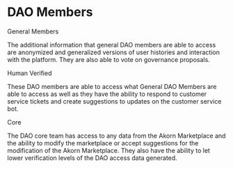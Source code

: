 # DAO Members

General Members

The additional information that general DAO members are able to access are anonymized and generalized versions of user histories and interaction with the platform. They are also able to vote on governance proposals.&#x20;

Human Verified&#x20;

These DAO members are able to access what General DAO Members are able to access as well as they have the ability to respond to customer service tickets and create suggestions to updates on the customer service bot.&#x20;

Core

The DAO core team has access to any data from the Akorn Marketplace and the ability to modify the marketplace or accept suggestions for the modification of the Akorn Marketplace. They also have the ability to let lower verification levels of the DAO access data generated.

